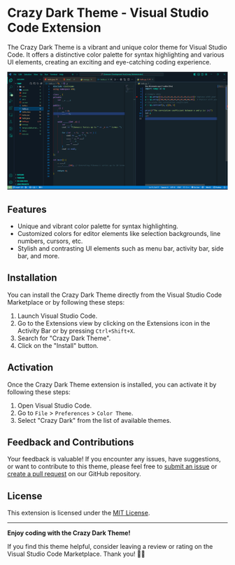 # Crazy Dark Theme - Visual Studio Code Extension

The Crazy Dark Theme is a vibrant and unique color theme for Visual Studio Code. It offers a distinctive color palette for syntax highlighting and various UI elements, creating an exciting and eye-catching coding experience.

![Crazy Dark Theme Screenshot][https://github.com/Krishna01work/crazy-dark/blob/master/Screenshot.jpg]

## Features

- Unique and vibrant color palette for syntax highlighting.
- Customized colors for editor elements like selection backgrounds, line numbers, cursors, etc.
- Stylish and contrasting UI elements such as menu bar, activity bar, side bar, and more.

## Installation

You can install the Crazy Dark Theme directly from the Visual Studio Code Marketplace or by following these steps:

1. Launch Visual Studio Code.
2. Go to the Extensions view by clicking on the Extensions icon in the Activity Bar or by pressing `Ctrl+Shift+X`.
3. Search for "Crazy Dark Theme".
4. Click on the "Install" button.

## Activation

Once the Crazy Dark Theme extension is installed, you can activate it by following these steps:

1. Open Visual Studio Code.
2. Go to `File` > `Preferences` > `Color Theme`.
3. Select "Crazy Dark" from the list of available themes.

## Feedback and Contributions

Your feedback is valuable! If you encounter any issues, have suggestions, or want to contribute to this theme, please feel free to [submit an issue](https://github.com/yourusername/your-extension-repo/issues) or [create a pull request](https://github.com/yourusername/your-extension-repo/pulls) on our GitHub repository.

## License

This extension is licensed under the [MIT License](LICENSE).

---

**Enjoy coding with the Crazy Dark Theme!**

If you find this theme helpful, consider leaving a review or rating on the Visual Studio Code Marketplace. Thank you! 🎨✨


[https://github.com/Krishna01work/crazy-dark/blob/master/Screenshot.jpg]: https://github.com/Krishna01work/crazy-dark/blob/master/Screenshot.jpg